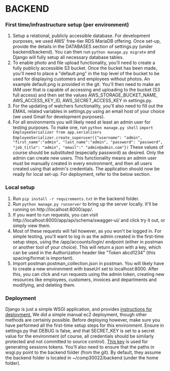 
# BACKEND

### First time/infrastructure setup (per environment)
1. Setup a relational, publicly accessible database. For development purposes, we used AWS' free-tier RDS MariaDB offering. Once set-up, provide the details in the DATABASES section of settings.py (under backend/backend). You can then run `python manage.py migrate` and Django will fully setup all necessary database tables.
2. To enable photo and file upload functionality, you'll need to create a fully publicly accessible S3 bucket. Once the bucket has been made, you'll need to place a "default.png" in the top level of the bucket to be used for displaying customers and employees without photos. An example default.png is provided in the git. You'll then need to make an IAM user that is capable of accessing and uploading to the bucket (S3 full access) and then set the values AWS_STORAGE_BUCKET_NAME, AWS_ACCESS_KEY_ID, AWS_SECRET_ACCESS_KEY in settings.py.
3. For the updating of watchers functionality, you'll also need to fill out the EMAIL related variables in settings.py using an email host of your choice (we used Gmail for development purposes).
4. For all environments you will likely need at least an admin user for testing purposes. To make one, run
`python manage.py shell`
`import EmployeeSerializer from app.serializers`
`EmployeeSerializer.create_superuser({"username": "admin", "first_name":"admin", "last_name":"admin", "password": "password", "job_title": "admin", "email":" "admin@admin.com"})`
These values of course should be substituted (especially password) as desired.
Only the admin can create new users. This functionality means an admin user must be manually created in every environment, and then all users created using that admin's credentials.
The application should now be ready for local set-up. For deployment, refer to the below section.

### Local setup

1. Run `pip install -r requirements.txt` in the backend folder.
2. Run `python manage.py runserver` to bring up the server locally. It'll be running on http://localhost:8000/app/.
3. If you want to run requests, you can visit http://localhost:8000/app/api/schema/swagger-ui/ and click try it out, or simply view them.
4. Most of these requests will fail however, as you won't be logged in. For simple testing, you'll want to log in as the admin created in the first-time setup steps, using the /app/accounts/login/ endpoint (either in postman or another tool of your choice). This will return a json with a key, which can be used in the Authorization header like "Token abcd1234" (this spacing/format is important).
6. Import postman.postman_collection.json in postman. You will likely have to create a new environment with baseUrl set to localhost:8000. After this, you can click and run requests using the admin token, creating new resources like employees, customers, invoices and departments and modifying, and deleting them.

### Deployment
Django is just a simple WSGI application, and provides [instructions for deployment.](https://docs.djangoproject.com/en/3.2/howto/deployment/wsgi/) We did a simple manual ec2 deployment, though other methods are certainly possible. Before deploying however, make sure you have performed all the first-time setup steps for this environment.
Ensure in settings.py that DEBUG is false, and that SECRET_KEY is set to a secret value for the environment (of course, all credentials should be similarly protected and not committed to source control). [This key](https://docs.djangoproject.com/en/3.2/ref/settings/#std:setting-SECRET_KEY) is used for generating sessions tokens.
You'll also need to ensure that the paths in wsgi.py point to the backend folder (from the git). By default, they assume the backend folder is located in ~/comp30022/backend (under the home folder).
